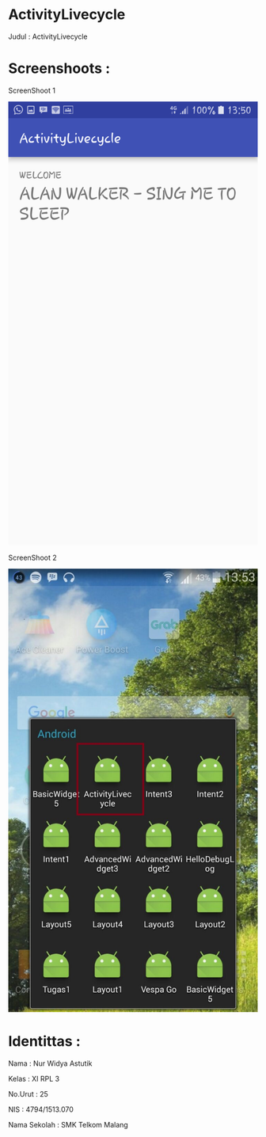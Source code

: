 # ActivityLivecycle

Judul : ActivityLivecycle

# Screenshoots :

ScreenShoot 1


<img src="https://github.com/nurwid28/ActivityLivecycle/blob/master/25_XI%20RPL%203_Nur%20Widya%20Astutik.png">

ScreenShoot 2

<img src="https://github.com/nurwid28/ActivityLivecycle/blob/master/activityLivecycle2.jpg">


# Identittas :

Nama : Nur Widya Astutik 

Kelas : XI RPL 3 

No.Urut : 25 

NIS : 4794/1513.070 

Nama Sekolah : SMK Telkom Malang


